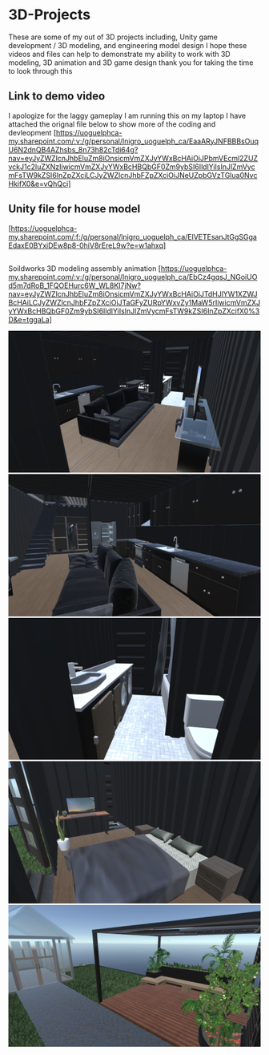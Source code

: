 # 3D-Projects
These are some of my out of 3D projects including, Unity game development / 3D modeling, and engineering model design
I hope these videos and files can help to demonstrate my ability to work with 3D modeling, 3D animation and 3D game design thank you for taking the time to look through this

## Link to demo video
I apologize for the laggy gameplay I am running this on my laptop I have attached the orignal file below to show more of the coding and devleopment
[https://uoguelphca-my.sharepoint.com/:v:/g/personal/lnigro_uoguelph_ca/EaaARyJNFBBBsOuqU6N2dnQB4AZhsbs_8n73h82cTdi64g?nav=eyJyZWZlcnJhbEluZm8iOnsicmVmZXJyYWxBcHAiOiJPbmVEcml2ZUZvckJ1c2luZXNzIiwicmVmZXJyYWxBcHBQbGF0Zm9ybSI6IldlYiIsInJlZmVycmFsTW9kZSI6InZpZXciLCJyZWZlcnJhbFZpZXciOiJNeUZpbGVzTGlua0NvcHkifX0&e=vQhQci]
## Unity file for house model
[https://uoguelphca-my.sharepoint.com/:f:/g/personal/lnigro_uoguelph_ca/ElVETEsanJtGgSGgaEdaxE0BYxiDEw8p8-0hiV8rEreL9w?e=w1ahxq] 
## 
Soildworks 3D modeling assembly animation
[https://uoguelphca-my.sharepoint.com/:v:/g/personal/lnigro_uoguelph_ca/EbCz4gqsJ_NGoiUOd5m7dRoB_1FQOEHurc6W_WL8KI7jNw?nav=eyJyZWZlcnJhbEluZm8iOnsicmVmZXJyYWxBcHAiOiJTdHJlYW1XZWJBcHAiLCJyZWZlcnJhbFZpZXciOiJTaGFyZURpYWxvZy1MaW5rIiwicmVmZXJyYWxBcHBQbGF0Zm9ybSI6IldlYiIsInJlZmVycmFsTW9kZSI6InZpZXcifX0%3D&e=tggaLa]

![image](Screenshot(15).png)
![image](Screenshot(17).png)
![image](Screenshot(18).png)
![image](Screenshot(19).png)
![image](Screenshot(20).png)


